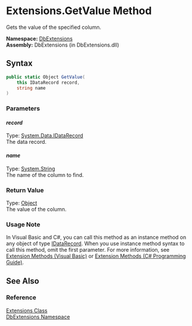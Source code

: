 Extensions.GetValue Method
==========================
Gets the value of the specified column.

**Namespace:** [DbExtensions][1]  
**Assembly:** DbExtensions (in DbExtensions.dll)

Syntax
------

```csharp
public static Object GetValue(
	this IDataRecord record,
	string name
)
```

### Parameters

#### *record*
Type: [System.Data.IDataRecord][2]  
The data record.

#### *name*
Type: [System.String][3]  
The name of the column to find.

### Return Value
Type: [Object][4]  
The value of the column.
### Usage Note
In Visual Basic and C#, you can call this method as an instance method on any object of type [IDataRecord][2]. When you use instance method syntax to call this method, omit the first parameter. For more information, see [Extension Methods (Visual Basic)][5] or [Extension Methods (C# Programming Guide)][6].

See Also
--------

### Reference
[Extensions Class][7]  
[DbExtensions Namespace][1]  

[1]: ../README.md
[2]: http://msdn.microsoft.com/en-us/library/93wb1heh
[3]: http://msdn.microsoft.com/en-us/library/s1wwdcbf
[4]: http://msdn.microsoft.com/en-us/library/e5kfa45b
[5]: http://msdn.microsoft.com/en-us/library/bb384936.aspx
[6]: http://msdn.microsoft.com/en-us/library/bb383977.aspx
[7]: README.md
